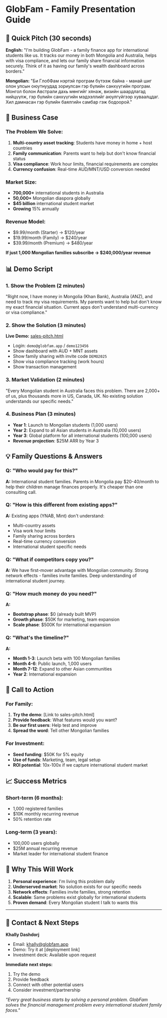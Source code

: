 # GlobFam - Family Presentation Guide

## 🎯 Quick Pitch (30 seconds)

**English:**
"I'm building GlobFam - a family finance app for international students like us. It tracks our money in both Mongolia and Australia, helps with visa compliance, and lets our family share financial information securely. Think of it as having our family's wealth dashboard across borders."

**Mongolian:**
"Би ГлобФам нэртэй програм бүтээж байна - манай шиг олон улсын оюутнуудад зориулсан гэр бүлийн санхүүгийн програм. Монгол болон Австрали дахь мөнгийг хянаж, визийн шаардлагад нийцүүлж, гэр бүлийн санхүүгийн мэдээллийг аюулгүйгээр хуваалцдаг. Хил дамнасан гэр бүлийн баялгийн самбар гэж бодоорой."

## 🏢 Business Case

### The Problem We Solve:
1. **Multi-country asset tracking**: Students have money in home + host countries
2. **Family communication**: Parents want to help but don't know financial status
3. **Visa compliance**: Work hour limits, financial requirements are complex
4. **Currency confusion**: Real-time AUD/MNT/USD conversion needed

### Market Size:
- **700,000+** international students in Australia
- **50,000+** Mongolian diaspora globally
- **$45 billion** international student market
- **Growing** 15% annually

### Revenue Model:
- $9.99/month (Starter) → $120/year
- $19.99/month (Family) → $240/year  
- $39.99/month (Premium) → $480/year

**If just 1,000 Mongolian families subscribe → $240,000/year revenue**

## 📊 Demo Script

### 1. Show the Problem (2 minutes)
"Right now, I have money in Mongolia (Khan Bank), Australia (ANZ), and need to track my visa requirements. My parents want to help but don't know my exact financial situation. Current apps don't understand multi-currency or visa compliance."

### 2. Show the Solution (3 minutes)
**Live Demo:** [sales-pitch.html](sales-pitch.html)
- Login: `demo@globfam.app` / `demo123456`
- Show dashboard with AUD + MNT assets
- Show family sharing with invite code `DEMO2025`
- Show visa compliance tracking (work hours)
- Show transaction management

### 3. Market Validation (2 minutes)
"Every Mongolian student in Australia faces this problem. There are 2,000+ of us, plus thousands more in US, Canada, UK. No existing solution understands our specific needs."

### 4. Business Plan (3 minutes)
- **Year 1**: Launch to Mongolian students (1,000 users)
- **Year 2**: Expand to all Asian students in Australia (10,000 users)
- **Year 3**: Global platform for all international students (100,000 users)
- **Revenue projection**: $25M ARR by Year 3

## 💡 Family Questions & Answers

### Q: "Who would pay for this?"
**A:** International student families. Parents in Mongolia pay $20-40/month to help their children manage finances properly. It's cheaper than one consulting call.

### Q: "How is this different from existing apps?"
**A:** Existing apps (YNAB, Mint) don't understand:
- Multi-country assets
- Visa work hour limits  
- Family sharing across borders
- Real-time currency conversion
- International student specific needs

### Q: "What if competitors copy you?"
**A:** We have first-mover advantage with Mongolian community. Strong network effects - families invite families. Deep understanding of international student journey.

### Q: "How much money do you need?"
**A:** 
- **Bootstrap phase**: $0 (already built MVP)
- **Growth phase**: $50K for marketing, team expansion
- **Scale phase**: $500K for international expansion

### Q: "What's the timeline?"
**A:**
- **Month 1-3**: Launch beta with 100 Mongolian families
- **Month 4-6**: Public launch, 1,000 users
- **Month 7-12**: Expand to other Asian communities
- **Year 2**: International expansion

## 🎯 Call to Action

### For Family:
1. **Try the demo**: [Link to sales-pitch.html]
2. **Provide feedback**: What features would you want?
3. **Be our first users**: Help test and improve
4. **Spread the word**: Tell other Mongolian families

### For Investment:
- **Seed funding**: $50K for 5% equity
- **Use of funds**: Marketing, team, legal setup
- **ROI potential**: 10x-100x if we capture international student market

## 📈 Success Metrics

### Short-term (6 months):
- 1,000 registered families
- $10K monthly recurring revenue
- 50% retention rate

### Long-term (3 years):
- 100,000 users globally
- $25M annual recurring revenue
- Market leader for international student finance

## 🌟 Why This Will Work

1. **Personal experience**: I'm living this problem daily
2. **Underserved market**: No solution exists for our specific needs
3. **Network effects**: Families invite families, strong retention
4. **Scalable**: Same problems exist globally for international students
5. **Proven demand**: Every Mongolian student I talk to wants this

---

## 📧 Contact & Next Steps

**Khally Dashdorj**
- Email: khally@globfam.app
- Demo: Try it at [deployment link]
- Investment deck: Available upon request

**Immediate next steps:**
1. Try the demo
2. Provide feedback
3. Connect with other potential users
4. Consider investment/partnership

*"Every great business starts by solving a personal problem. GlobFam solves the financial management problem every international student family faces."*